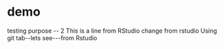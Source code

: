 # demo
testing purpose -- 2
This is a line from RStudio change from rstudio
Using git tab--lets see---from Rstudio


